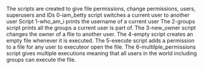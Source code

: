 The scripts are created to give file permissions, change permissions, users, superusers and IDs
0-iam_betty script switches a current user to another user
Script 1-who_am_i prints the username of a current user
The 2-groups script prints all the groups a current user is part of.
The 3-new_owner script changes the owner of a flie to another user.
The 4-empty script creates an empty file whenever it is executed.
The 5-execute script adds a permission to a file for any user to executeor open the file.
The 6-multilple_permissions script gives multiple executions meaning that all users in the world including groups can execute the file.
